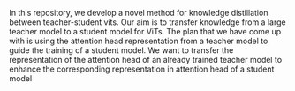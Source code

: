 In this repository, we develop a novel method for knowledge distillation between teacher-student vits. Our aim is to transfer knowledge from a large teacher model to a student model for ViTs. The plan that we have come up with is using the attention head representation from a teacher model to guide the training of a student model. We want to transfer the representation of the attention head of an already trained teacher model to enhance the corresponding representation in attention head of a student model

